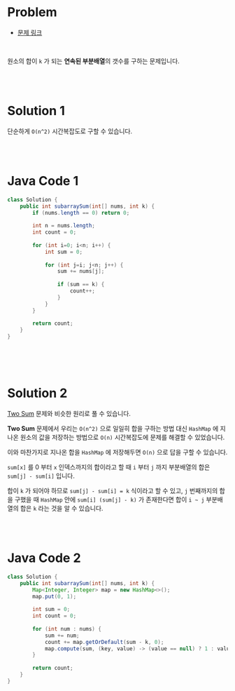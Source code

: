 # Problem

- [문제 링크](https://leetcode.com/problems/subarray-sum-equals-k/)

<br>

원소의 합이 `k` 가 되는 **연속된 부분배열**의 갯수를 구하는 문제입니다.

<br><br>

# Solution 1

단순하게 `O(n^2)` 시간복잡도로 구할 수 있습니다.

<br><br>

# Java Code 1

```java
class Solution {
    public int subarraySum(int[] nums, int k) {
        if (nums.length == 0) return 0;
        
        int n = nums.length;
        int count = 0;
        
        for (int i=0; i<n; i++) {
            int sum = 0;
            
            for (int j=i; j<n; j++) {
                sum += nums[j];
                
                if (sum == k) {
                    count++;
                }
            }
        }
        
        return count;
    }
}
```

<br><br><br>

# Solution 2

[Two Sum](https://leetcode.com/problems/two-sum/) 문제와 비슷한 원리로 풀 수 있습니다.

**Two Sum** 문제에서 우리는 `O(n^2)` 으로 일일히 합을 구하는 방법 대신 `HashMap` 에 지나온 원소의 값을 저장하는 방법으로 `O(n)` 시간복잡도에 문제를 해결할 수 있었습니다.

이와 마찬가지로 지나온 합을 `HashMap` 에 저장해두면 `O(n)` 으로 답을 구할 수 있습니다.

`sum[x]` 를 0 부터 `x` 인덱스까지의 합이라고 할 때 `i` 부터 `j` 까지 부분배열의 합은 `sum[j] - sum[i]` 입니다.

합이 `k` 가 되어야 하므로 `sum[j] - sum[i] = k` 식이라고 할 수 있고, `j` 번째까지의 합을 구했을 때 `HashMap` 안에 `sum[i] (sum[j] - k)` 가 존재한다면 합이 `i ~ j` 부분배열의 합은 `k` 라는 것을 알 수 있습니다.

<br><br>

# Java Code 2

```java
class Solution {
    public int subarraySum(int[] nums, int k) {
        Map<Integer, Integer> map = new HashMap<>();
        map.put(0, 1);
        
        int sum = 0;
        int count = 0;
        
        for (int num : nums) {
            sum += num;
            count += map.getOrDefault(sum - k, 0);
            map.compute(sum, (key, value) -> (value == null) ? 1 : value + 1);
        }
        
        return count;
    }
}
```